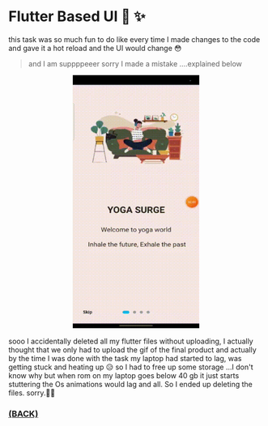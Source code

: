 # Flutter Based UI 📱 ✨

this task was so much fun to do like every time I made changes to the code and gave it a hot reload and the UI would change 😳
> and I am suppppeeer sorry I made a mistake ....explained below

<p align="center"><img src="./task-6.gif" alt="sample-ui" width="250" height="500"/></a></p>

sooo I accidentally deleted all my flutter files without uploading, I actually thought that we only had to upload the gif of the final product and actually by the time I was done with the task my laptop had started to lag, was getting stuck and heating up 😥 so I had to free up some storage ...I don't know why but when rom on my laptop goes below 40 gb it just starts stuttering the Os animations would lag and all. So I ended up deleting the files. sorry.🙏🏽

### [(BACK)](https://github.com/PranavKrishnan007/amfoss-tasks)
